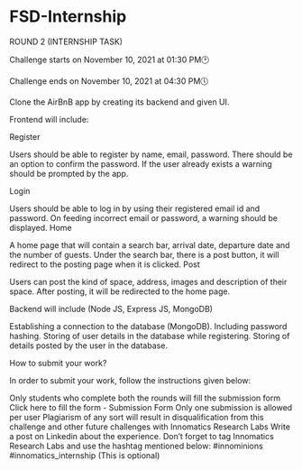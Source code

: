 # FSD-Internship
ROUND 2 (INTERNSHIP TASK)


Challenge starts on November 10, 2021 at 01:30 PM🕑

Challenge ends on November 10, 2021 at 04:30 PM🕔


Clone the AirBnB app by creating its backend and given UI.

Frontend will include:

Register

Users should be able to register by name, email, password. There should be an option to confirm the password.
If the user already exists a warning should be prompted by the app.

Login

Users should be able to log in by using their registered email id and password.
On feeding incorrect email or password, a warning should be displayed.
Home

A home page that will contain a search bar, arrival date, departure date and the number of guests.
Under the search bar, there is a post button, it will redirect to the posting page when it is clicked.
Post

Users can post the kind of space, address, images and description of their space.
After posting, it will be redirected to the home page.

Backend will include (Node JS, Express JS, MongoDB)

Establishing a connection to the database (MongoDB).
Including password hashing.
Storing of user details in the database while registering.
Storing of details posted by the user in the database. 


How to submit your work?

In order to submit your work, follow the instructions given below:

Only students who complete both the rounds will fill the submission form
Click here to fill the form - Submission Form
Only one submission is allowed per user
Plagiarism of any sort will result in disqualification from this challenge and other future challenges with Innomatics Research Labs
Write a post on Linkedin about the experience. Don’t forget to tag Innomatics Research Labs and use the hashtag mentioned below: #innominions    #innomatics_internship (This is optional)
